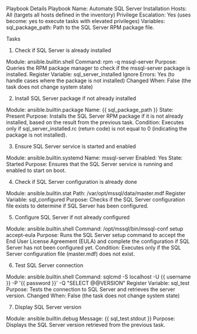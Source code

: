 Playbook Details
Playbook Name: Automate SQL Server Installation
Hosts: All (targets all hosts defined in the inventory)
Privilege Escalation: Yes (uses become: yes to execute tasks with elevated privileges)
Variables:
sql_package_path: Path to the SQL Server RPM package file.

Tasks
1) Check if SQL Server is already installed

Module: ansible.builtin.shell
Command: rpm -q mssql-server
Purpose: Queries the RPM package manager to check if the mssql-server package is installed.
Register Variable: sql_server_installed
Ignore Errors: Yes (to handle cases where the package is not installed)
Changed When: False (the task does not change system state)

2) Install SQL Server package if not already installed

Module: ansible.builtin.package
Name: {{ sql_package_path }}
State: Present
Purpose: Installs the SQL Server RPM package if it is not already installed, based on the result from the previous task.
Condition: Executes only if sql_server_installed.rc (return code) is not equal to 0 (indicating the package is not installed).

3) Ensure SQL Server service is started and enabled

Module: ansible.builtin.systemd
Name: mssql-server
Enabled: Yes
State: Started
Purpose: Ensures that the SQL Server service is running and enabled to start on boot.

4) Check if SQL Server configuration is already done

Module: ansible.builtin.stat
Path: /var/opt/mssql/data/master.mdf
Register Variable: sql_configured
Purpose: Checks if the SQL Server configuration file exists to determine if SQL Server has been configured.

5) Configure SQL Server if not already configured

Module: ansible.builtin.shell
Command: /opt/mssql/bin/mssql-conf setup accept-eula
Purpose: Runs the SQL Server setup command to accept the End User License Agreement (EULA) and complete the configuration if SQL Server has not been configured yet.
Condition: Executes only if the SQL Server configuration file (master.mdf) does not exist.

6) Test SQL Server connection

Module: ansible.builtin.shell
Command: sqlcmd -S localhost -U {{ username }} -P '{{ password }}' -Q "SELECT @@VERSION"
Register Variable: sql_test
Purpose: Tests the connection to SQL Server and retrieves the server version.
Changed When: False (the task does not change system state)

7) Display SQL Server version

Module: ansible.builtin.debug
Message: {{ sql_test.stdout }}
Purpose: Displays the SQL Server version retrieved from the previous task.